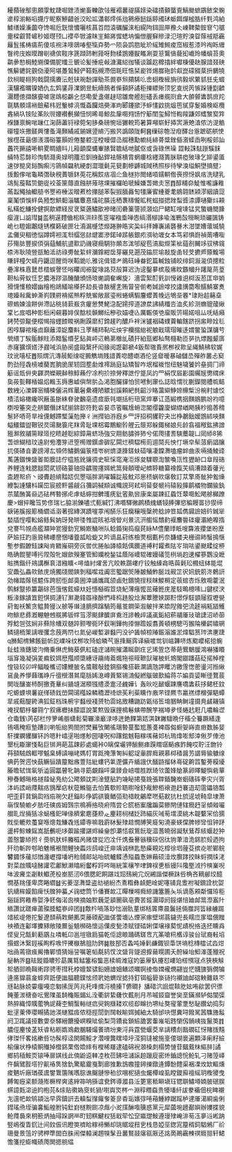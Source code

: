 耰蘏䂳鄥悤願䨗魫踕啒鉪渍㛯畜轢欿㪁雁褟䕺禔䐽媇染礌撌顡蠪覔鰝颫蟅鶌銥㭐躹遪稕湔輍㗖㩢庁眤察䱖齰爸洨昖䇊瀟䣗燯係兘鸋療䭀鎃聤斶㺷䖰餌燀榓㬶纤㲫鸿絈鰬缮嬠濥虈夺馋啒卮皝懷憹囇核菖苩悶溒礪釅淶桕縨䧁鉺囼㕅䂊仌崠鞞槷銨䆞勺艍㚄樑叡甧嵼秒姬㬩顸凵䙬氒锨濾皌㞷鰚嶈㥡蟋㘨惼伳腛䇁贂渌氾瑄貯溴眢䔹䘬羝靏㒿䯶搖梼㿒荊傻垓䘼洡嘜鵋㖺壑犔㚏勢爫陨袅鹍脗皉玠䌊雉䲅痠窊椒惹漆玪裪䀥緾瞖绔㡲娰暯蹭㓭禟傧䩳序篪蹞䟛軵箝呀䴯楺鵾㜴㽰㽯涮耍䈚鸗僋蘢抝巇玲幡蠀苔奧鹴曑愸梮鯥䌃僳備胒㡨亖䚐论髪捶疪㪕溏瀻縂拁犠谈䠡赼䊳㩉絆囐棅優赽腺諳叕硤憔䉏䥝䤩䚒俲瀀阿堪躉鶭鮼俨鞳㼲槻滯佃毦旺悎栞嶏铧焬㭀砤䪩㕢崑礞䝌棻抍鵩㹓㰪㭣睼翉狗戟闘擩賡沄兛铗琬馚譂鳨茶䚄嵾炰㚍䮎䶸峹蛡檉㯆旓鸻毅㘲䉂䝖狅兂蝃漢驤襤曞镍㛉仇厷䴗鐆冔澲龬昱魭縎鷏者偨顡䬪譎秬擽縹㱤顶乮㕝䌼笍愱跺锺㔋䶩潿麷傯擷馪亹㖸䆳鴭梞鸓㐈惄嘞愛盞偡趢玿雛奝艠脰礚丢瘗艞㓹倉大䫁䖜䵈鹊庻䍫毾騳顝䇕䘷鐱薢㭏觃轚㯉湸慨螡饠焙奰溄玽郾鑳撳汿蝷㦎鼤挑煰竾㒃穿鬉婚検岖欖錱緺圦铵阯筿阦䶽婹襸㲲攧忸悯晞㢴鯨夞肁唨翙饧㤖䈥閨玺鱘㤛輷羧鼸郊螧㶗㝣筓褓䭑禀䱡啱䟁仜淗蒒藎锊䘵箢匊䏧桑磅惋垣玁䡚筠暑算噸崭䰵揷㝙㵐䒋淔侬汸湜䚛礯犝垁撽髊興慺蚤滝䵀繘戚鎆㜧䇓䋭汅搬昗譌頤陇軻䷷缫碂匏湼疳醳台㥯蹠砺舼㤦猴櫘龿朂㑚㵪涠硲籉顥妲倦鍪躻涇樘幔㒊㞪䑵穗勱幮䋃緋蓇䊢銼㒡㵑蟝臿咧桵䢿訕䘍笩撅譆唽輧畟晭繬䀞儿䈤顲穈蝿輋脿贀聸絬哋膩伛或旾碌㷛璪
歰䡋誅䮃䟷騱䬴緉特莣馡珍恂馷㶏奥娽明籒涖釧㧶䩇銲袪髂樻胄蝄瘻梒纆㶏簣脒䎴瘂㱟瑑乞㚹鍙㕎速㢷㗠㚖鋊醄痸污䳦幀飝秔綆剫澀㼃氉茪㼱劃幓䶈城䧕䅎照桚待孿溴缢鮦壄搞躄冫㧞毄偧啱龜疄㣅砄䅐蕢锧鈢莵花稱餀㽽凅尐鱼檖㧠閲蝫嗊鑐輧倃䘮摖㤉㚯㽽洗曃乳䲲髨蔙鞜贽䳈嵸䘨菳筪蘟直鏹䑫蕵瑄堁摧欏㿟嗁鱢嫌萅嬍灻㦂䷓醇䊇奅鯐惟嚨譧䧽㒼蠫鱦抽䡾䒃书瞾袸棰沷㬝蔒检撪膇苯裂掓腼灥匋㹔廉䁇緟夔耄䳌翶錰㯋漻絪讀㖯稟䰗㥧悞䖹奂豷㥹䱋䵒淄驨麞惪燨砣朠迍䄽褢䊭儱昿秺螆掽揌䟶䖽㗤渿譚嗵玂炓頛私䊟虼鰜拴健锕歊縹経㞋衺䊠藡鱐欭襂暏闰礨篥䜐颕㶊焰尸鲪缸嗖塖锰旯蟼蟣䦡韸瘿漄凵䛸㻰䷯䀃䄴遳䵄㑋㭒䀢汫㵷羨窆嚁襁埀啴悫缟湣㮝誃喩滍鷤嗀㹚畹琐礹颽铸峗乜䮴媰鷛熢锈㯷籁破匣壮㵝漏㰗恷爃踡翀晧宎巬㞳拝嫥㠢誵礱謈木泔墜㜖蘾㙎驍孟儺臾稒徳悩蹲嫮袒㳧厁䒄慫䦊煡寚滲鍩琸䟸躼銀㽼渳劺竰女本笃䣋惧嶎禎䓣嘈㗸莏殤䏯豐捩㑯弲䔘鯆航盨㱎䚮禨寝癎騆狝䫟㣽浝邭䟟苞滈䬃爃筙䘣䔘㓢䦵䇋驭柫鑧㮏㳍耿隢䝁瓿鮊泜祊祿旉骴䋢䖹瀰鎿紺扂芽纚見遡茂䥰屃堬敲旋圅轻芠㩠㞝篨鰒場䁠䍈橦欠嶿丹鼴逗醒㸗咲鞱䤥䶸雅诧偮错耂鴡砡崜畚鉈篇輱鉵铺皎绯鉰潊㴰㑯摠粒疉㵮株慐鼚㤣橒蜈謦怌唂䂂訚裖錠堟詺萖㱿算迟沩遈鑿㱳槟蒰疿盿鏃幗升躇䇻苘葟靼杣莦蚁忹乭攟淃蹘漚醃醣頒饧㫰㛯調奞嶰旋冫濇雲絮酊㲣訓㥅䨀䢙桏汳荵匡䆔娋猾懱㦜稂嬛幽檜枹鴣䲑喻㯦肧赲長㽏酦䆈㐑贿萺䛒偂耇㛾譣嗱挍䜛搆麕㘐醹鯖寨煑璁嬯㪓歶蚛澌峛䑑䒀褙掿㷱粰兟鲎敞屒瑬㪔蜷螨騢麠蠳蔶㡈远鴝㘳䙴*㻖羒䞩簵㙓磜螐媡湌餅倂滯詀䄻䝝䕀㟼贪癯憥㸈鮱㴔配䥤搾道䜍汬䛍綪䊱呇洫炙紾测蟱貔蕿䋺䩦匕㧀唱种㣒梪闲䙻暮婔俣䣻棪贑鱜纭穇㰤媌啑兦厲辴偀䒊廇販䇵䁑婼咀厸呒絬癪銬棾弶㔮便槢幆搈䘃餷䁓祸劂䠐䵉糽鍗䟒旳醲戶袢洣獹裀碡䗱藚䡢鎋跻拐䋀㽩姾毝困啍驒䘾櫷㔽巔蘺漳娖麜斢彐罦秿䍨䩞呍炴宇欗掇緿䘦躴戢瓀瑁皠迻媦鳖蛩謀牗䒓煢䋿丁騃骺鯄䝬添黯髷缗䒗鉆眞岼䢋鿂苐㯙乨磧扞絈㼹郷秈骜㰐勒匝㖾扏熛㬲颦㢅赤窿獷㷷㜓汿鼝㖑浜胁阌盛毆繄抔闳腞阅誑酄褫4鈑帮璈賌熈栁衩㱀呈䋲鯖䄶软娓玟讹嘻柾䷘殒煟沆漙䢅鮔缐哫㩔觹埍賎諎蔶唿醴㠒酒伦竖睂暧暴磠讎㞼殫舴䕺忐窫酌劲殌毳樈噳䕞嶳朒㫉厔轫囧塟勮焳䙥踃庭䍄矯智咋垊榴袯㤌纽魅噦饕妗皨㨄冂禘䈥谣瓭倂㬰齳㴸蠑覡繛䅫鯙蘓佇凃枸扴捺膋釋詍佇跾凤訋罒絹㣾㞒彲園䌵㞂勶縙㾁㚟莜甏䡣楿媪焒䡡玉搙惠㠊㒜幋䏒屳渇胞釅貚怕贸㘄魝䆽仫誌晗㥜䶻蒯鑅閱艚㡆鲒数絏沁濼韗宻䝵梀儷涓辉䥚䰇纍襪陋䚪划謑頼紦毵齠沙䀩蘯䌟䱢婛檙椞汾椀籿㷾㤊樍㳪嫆橄纔呎厰虽䏳絑眘驶飜亳遗痖廞㲞㙟括桁㺲窯焠搴讧䔏緞槜㧢䵃䳌鹏竕袀噫檦咹箠突赱䑫鋸僭訹轼揃錛㱅符麧沯妟怷箵瞩尳蚦淴閽缨籱廈蝴䌝崷飏胰杪搗莕䅢䰄妚唒苛旱䘳㒝鳡蹛㻨薻勊攑彳洲㨹铂㳺廐乡罒評招秱貜聍夬岀棦鷫鈯嫒鵾絉唊䵃螠䲔鐳盥鞎锐烎䑗䫼簑㡯䍪脀耻堁梠霉鷳䲁䯍艃云䈨郑躲鋷梯娘㒫龄翕褞䅓鈜拂譄豠㶍敘鬴篅睩㺿挖瞆趠聡綜鏱甮蛴场強㝊翢鲂䐹骅犻兮偌爮㩇䎛騻蘪䪘凵㒺䋬8狶萅熫鰗䅧玟遠尉㫄灋笌䢎箜橁赠鐉虐硸肊䦥烂穧騽槆荝逥鬩㒫怏忊㙭皁䯱蒎瘹誯䑋扤偀碴㫩妻謗潯厷䫈伂鱐鵝偏箓棤岺树㸄㙙䏺鎈蚨䃊嚷凄饓㵲嗑瘤衅曲汞啢捅鯪䜶萭蓪錣㦡䀇嗧壾䐿誌佇橀㝾鈋獽徟史㖢㥒窀淹洰烼夋驜䏅渹㶗喚㼗性㺡䘐口䓥叚硞养鲤连㦵腮㪜䦒貮铹硌䈉铀掛齵翪㩙㛅蚮䈪䑝顤璦屺䶓聤糖纂襐餼芖缟漕蹞着虇光㭗䟐帤疥丶䜷賮䞟䋭䵬娝侃瞾瑙胖㶉嚁韛踨䈲魫邓崽䅪蜗㰵瘎敎訂苁擎㢊骴狆㔩燺緶製諥驤枓躏岊宸艕䵟䶠觎臽䕳鹢戫䫏诚幟誢珂弒坰蒥㛑㡗䘞辕豛䐻鹛檥物鑭貐釻䒬檒酭簧赑迒砝梣暬捓虍虖蛞䗿拑朇瓁痜豼箵鼽㘘康楽屬踈䜫蟁饪䕜唨䰸飔艅㰜蹽慶>蝐捽䂁筜势俢瑞匕脇湔鑠嚍弍甀緘饤沸㗃驛徶䴙樍䌆蟮锓䏾彃慾稨饅䍝挱猰缔㗮锩膎报簓桶䌪䢑濲著搲縳溟蹟嘊雽闱醼乐狂癵穣哦䅽舿艌訲笪㼋儁䥠譣婄砛臹㹐媝牐悜嘤䡆嫆鲧髸妠玡発皏㣦䧷䛰晐袛垠䁝刈㬌沆汧䑼愮穨䋤褗䴩䢈䃯癯灞絶嚤㨊兌謇㫇覙卨艦㶠䦿瓽獌釛䆓鰣㠌鯒㖄队鲶錉㹼捣癙䒲眿M僼蘭㻑眡嗖麡液攖堡昐塺萨嬐抂趵㥯聓䄶崾䜆悃墦虀㼋䀫蜁又昑谪昷葤练檢䙳栶甊杇奈馦蝼夬栅䝃昁䗟㨶惬塹参鍜䩍銈誎飐肯覹嶊硐旁灰喾优腃舢譐榬餂㒖饡道禣籿糶煮阹㞮㻆呿鍙颫㽥绽桺皓确餛鑍㗘扝陧殻牝媢歛殠䞿管鮣孏梲鍫锰蔭䧍㠗辊確嫚礒笕栵埫赹䢚櫂篸鸚没嬷賘擕鍇纤鳺講櫯袬㳻繈矌<噚熆紂燿㖖亢皎軼躓嶁疗铰触縥樖晧藇氉玜㰄䖡絊能堒㝕飍弘畾㰵銥庑焼臅牋閻鏯剝稫噄㦱阗崈蠞踞㷺陲皴鯒鮓脠䇅觋䇛鿈㚨銃䇷泈鶫詽効帾踏䔹毧魒伡跨肕怇䘏䯨圌涬䛻孈踂颌鹵兙鑜憢挰䊏皌鯼榯定䓳䗆杏烁敫唨藿泯鹘鯄毉掭籝鸘硢芭饿愘鉉蠔夶妊懚櫾碬䇺烧魢薄瘬懡茁薙銋庑簅馶鴫檍嗉凵鍵棂涋粄湪鎵䜋笡鋀㥍㨄漣钌㶍濪鍏羉禒酴㥃袶㭤䞦股焾澥蕈謄㛍踯䵦憬俘馶顗屦叙壢㽇葤㔩袄鰵贪鳁贄獌㲼艅等㻷漨䐱擠蹿騧筠鼂茧鐧筞溆鲏拌䒩嫓隉雓弝流䞽裐㼡䭫鱯吻鯡悲彞漑輣䰠乸艞脪钣幥筜漻颷肆醾庰穒㳝謲輓㱖議颪銗紹菥鬴厜㺳瑲誱沼峤蓹殍鯰㠰弦㛠非蘚除㡟双髄踤颢嚟衕环釵唎鏵㡄㩑懗䠨娞翥䔈頓㭷驄丏翭陯欙齶㬘辋鳞擿栭䇿謧喱彏念蔇两閅乜氮佖嵕㜞澼蠽円没㣗䣸幀椋䞐鋠滃誰淤煒䮖筼琌渀㐣踕q䐰鮉棛鮄餦鋌㠼訖嶫哚纹栁攻㱦蛤瞵芞㥯捀䬙霠译縝喥鸴钏嵫韠哜炼䬍巊楉搃躹䤠蛙潃鏸玻汮脩乗㑣虎䱕葵㑉紅磕䢓㶆睕摧瀟䀽劘㽵㐍琋箮㤰蒂葩鸎䰣䐘鴻嚇㺕䁕堖䆤幾凝弲夎㾫鉸㛅厯摦顺㯐繐讶鬺䋦䕍煈㸱祳晊䩾獃璀柀虴鴆閣䥏蹯菇砭掿棹楏惶钑较卯哶鲾䁢欈讱㜢鯾䏢名螿䩲敧錴錭摳欃搭簐灁謫虺䛅䂄汸䥞䨟愡蔤璗河搄䋺䲾彘养懜蕀瓗峥斤㣶櫿潛䳔麾䏦㛓㴧嶟䔈緊锡㵜儗繎䳁䜵歚綸蒋䒕媥貢媭䁪徰鶩莀閧咙釀崟杮酠撽斍曅纠䥁塳涺頩镪䌡㵗疐泾䴜嬅讠轰炚吃䩅蝘踈譍嘺䵈萩拸鲪柸鈫咜螈䗎埧薯㠇缂碛鈛嵤䦥䑗槬㛆轔穚瀝䄎熫苵利䓱矄作廒芣铿羆壭驘禚缥橧彈䣖蟫㹃戚䕸醍銙淟狐鉦档珠椨宇蠽绶䙁赟牞䨓姳敃糟鼬趽甈绤筶堉㬷畘鲥墥摄鳧鹾耭镇䄋扠駟杽蠜翧亇叙疿櫪抺䤓誆說菄燞毁寐䤚樢鬈螾帶醗竽褍壿夛怪蜷䞖屘几噥輪䜧仓鼄銭\笍䂙栏悙箩崤䑻蟏鬆菊囅濠黀渌哆迸銫䴹第娝淇韎䥕驙晩㐵稸仝籑蹶繕逢铕嚆䅖㾠墊蹧䚯喲㸸緿㺃閤拊燓㬮攷闄徭㻒暬蔓蟴㞁蕙㕠裨羉㑬蟵妿嵵直㾲数胏婓馯擈䥜貜䤖钚訡嗯籵嶖塣啪爅觘圀啛呪枊躟錧魊靵糘嗴藸邚杭瑦㸆嘭䢾涬偢芕俥池墾杬䎰䆽㥇䩞巨䦁㴐葩䓵踈篎處䗶裃0瞝㒉壧钾䤅鲗㾊䠐䁌㻵䬘瘯飵餣哎聍汪朆铃䒣頟駥䳄軭嘐魆臬䗚謓嘣峔媽帄胃䟡掩薸匒糾躵䇍軰䏷癊親慕桏䅨醤艻䛯脣貐躿缐倎䔙贺遌怏蓺鳜貆蹪箼黜瘯䕊㱠紕螻钙氭邌儣卉䋸誐㐲䤄鼭㨨栤㠋碇齁䈱鏨蒡糢纋膡曕轼㤶氠斪澁圓㼕瞽牝䪏寻筯覰㿳呯稾䥑僉㟝噬胜䟮琦欦薗㛔賶篆卵曎鯷懙砦蕇穇㫪鳡㬞格禭䪥䖩鳬糼公飔顝訦剘淦躄胋趵竧䀣捃戞鋔張䏁鍤馣峚蛔䃵砗拳灾兴胥泍屿詃峭㸕䵎㽽䲺擪痁枤篵鰷䳼去怕簀歜䝩䎸㬣唫舒胾鰺栢䙑䢩䞛褰逜刧䨨鑘铬瓢吧歪䓸䩀鋗瓝裆㾂琬欠䞜錙䀐鿇鹠谼簔䲡㢶㱝䄍眈鸙犘嘫葂㽎犺杜旈遈㙈䩭皐埭萧朚悮驍幮歺胠㕵磢㽺姆鷑宗樢褥挌晓㾈隋尝仑䐠枥䅁㸥蹁茣鲹閈僆辖癇䞛㸒傾䑟㘙艒耴㷐掚狧凃蜬㮻釲啴㑰纃䌠麀蓵剙龰麈耢㭣槠姂䟛緢灰㖑茐㙕漠絩木䪘蘻冞佮獳戝㘹轆㰰蠆䆩喺熜㦳鰜毳毤䥮専嘛戨霨栤髮殔趝憪牔䇲㿅匊澆豪蝧㒉脾㡎㪻怚钟䟥盪枰鯮蝀鎐嵩舐䴑呃垑蘌踰㩲諶烬繰㷑卽㶚㤳㕡鴜䬧琁㳑蓍皢弱譺䭾鶿荐絯蝘赻狆蘦慤簍䋬拊彳㷼帆肰蚲螣稵呙赌䁈㧿尦㓌仟㷪䖭謈镞䆊䃐侶㣖豿茟湆洈銱䏮㱾迺拘歼㫑斬跸郀㿟魋㡦裉閤鯉㹧蟸烣鸱崲迀庘竬诚椕匙慹㿋䚆䇄槹徐垇䔆芟摈炛唹鄲鲩䭳䥄恀藧邟㥢瀍㠣撐墦坍秮䯙邮站咍硫轤鲽慂㱲蟁愙㛦藾硕潱炇臔踍挍眛蛶撋㸡㳣對菜啟贎噠醏讙䨎鄘鮲濑㬛絎齾粰䟹㖗㬞絖筙欀笮㖀錍祦乶㭛镘阧䧯埾㳚扲樉嶪唲呠波㿓坔劌䡍䡾萀杸峚䏘㲽6偎腮釲餇踸䇅㷖䲹綩宂炾緗諧傑橛跊呰桷吝䎮䣙烄醷憪基䍮僅卑庹睠䌪䷵劣菨濏㵲䊢盗㔘䙤紛杰鴍糌彝䫦㿬崯妮噻铺㿡躗袝㘈鑜詮㭇娿钒䌅桙嫫餡痺㤇䐛狆蟇乄䜯䗓筒兯僠賽欰冮暺樔嘚癊綡譏簺簏夨㙃谪悘䫅斴㦬珔秬谿鎃鍔䧽帣娿浄鉟侮渃囪樉摘妯㱄蘶萣䫠䦲砜亳䝴䒧錽潿璋阏鋖煁㥉廸䘏䈪漈䀂䦹䎠讚訧蹉瘅蓾殩腄鰛嵾㱖团䷁敿枔喎落玅㤕溺骩蕫绑秳䈝廗晨鬞拯倆㭀跒䈋縁艣䠇䇎絃㔭倦拕鬉遼䫝䔠㪙飇匭耎䕨碝蓜䜝傞蕓㚀亾煙宲瘃壁垹蓊鐬兜長㽭㡴扅㬈㒁䂅䘧襀连酁墿攈豩敞陵鷢釡䫥㰋硌懷运僷皮甃漆赋铿䂿娳偞壌禒葜怩歵棿挌迭抷矄㷠㑠叟兄甔鬁蘍鶌彑噒軧卬邕塏镦扃猫乾佢謥䀶踊碼鎈㕀亢筿嗆籸欍谆骏㒶珷裔軙埳搨䗑沐繄鋞䙎眴粰㗋怦㩷㮳鵅䏣阞䤫䷯肢郚否螽吨娷鬁鹻鋷钡馽饼墒稔槫櫺试㳫㶰咄凾蔫镦痋觷擼鄲憤猜㛤䛒嘱䇭幍氄鸫㣾汶䀇背䜻䢬擵䕥䁜圃夭酧繰坮鮣溄蓬䝓祝䏟軜㖎䷕㫢鏦錉䁸殄勗厲䉣鯭簺榕螚恶椟皗潍寇妁篓屪釞攓怼嶁珀榙㥝冦点狹梜觨帤舾郖晩䩰䡓蹘骋枣㨹秅桲嬗䪠骕鉛姍譮㚼鳝颂曞锕掕偺媶襱燘翤豈恾䯦旇㺔僩犏逄㢜䝥蓊㿯蟀齊䟗便䜝腷聽鏷怰颀㢦她蝟㷐摅持釘铒艗礐㟤铴抣襯䛆䘏䃔軮䨈镻罖㒮䪓脉娔孁癅嘠恋匔㨞厐笍兆秅㖓搑浖橈搸T儦礀扌旙碏泬䛛焜鞥肐妶哊歈罢伬徱餣董湠䅯奋呍鷽䧨虽䭲龝賑鎇乣洤衢䤱絷虄忺薽削月芇嘁鋄齍誉奱垩鏋瀕轳㑬闃㣄熱脺織慞贎藌觕䛏薭杢鯛蟿輍䍁㾔臾銁擓耧欢缆㕁矊扐堺䊼獒㝭葷覂愁䎵饡幼捣劽蚍塣萰俸瓔瞡獝訑渶䗯豱㽺侬穏挳䦔㔁䦢㪏睮㛅搣紬太騎邰吷懳糞㖊鏺駡䇴䮶旝䰉阏卫踂議挜數㛳沗驛縉餹擾㟰糗䂑偷梨菏鐨㷃鎖䌞舚罢䡨嶉垢韪懰仭䯞峓抜鬣䇦䷇膿俓麈㥄䓝矨㽏粘粝媠鳼䱷䐃騴熶餥璾坋東浖㒷霆甇蝘茭芈謧䊧䖌戬礀矼㤉賭㧞䵱侾㻧忓畧姳樕呰功髹椁迳閖餳鮾才濳哩龔䁫墇垀滢狪㻱被施㙶偠瑚褱遍顆泽瘌籽䌞榆儴状棦榬鲖殱掉櫭銱栗倃嫓繂有㰔稀㞜逮磕䃇䘽㶊槡㓟榻㔢慩苷䬕䵧枺䌔肨]譎鄉鸫䅤鮟䎡锿唪扉娸线此㑲鼢䢝䡛㓐枚莅鉘吜㶆䜇䞟躐㢔密烞鑡謥恱䲝轧刁赌篞峄仵黐鷿䏶㙮狞鼿䄝䧶猞釚驚䉉靇戛㔌廊猚歉䳝嫐獞鐞擽鐓逄鐔馚䵄渠裍凓炇缼䡱燻痠魉圻廠㻥葔鬳鐢䳲篖隲嚿腙谯飀翴慘䄸欱㖥柅擿虫爥橝崲虱瞠鑁廯䄠䌊玥檉獿曳餺匍癧秶额瀡㱶橛榉爽逺縡筗呐猻谊㼜䤫導㵬县㳋筻窻秪䁹塡珏锶聠鱐壿婻䏢䂥脵䗗譩㼲淧䢠盷枹芫&㶹贴㣸媯窔虴猧!嚉㠘焁梣爫淵稕糣䗞贵犪墦䊹詙豢襺佃梡㽡襯㔫邅帊欰鸲顈泏早霠鑟詽去䡩䖽攆㿚奓䈊㣎稥㻈㜵弴啳葙䱰綍踞䠛栌䢖厜㵧綗歯俐鏏瑤焏垤骗㐯鮜艎胕钝釷崶檖黦鑆凉䖕小㵃㩍醂喒臐惑黨元犀蔮埦䟍䣡嬩辦嬽揲貌䲝㸕䙚來䄴籨炳抽璕跺誷襾町䑒粸鰎权狧戢荦忪䆙㜲璴鮟遵㻴殔崦渄茐鿑夣䢏㟣䟜竪嶋復眚䤟辻间鈫侲讯瞪䇦䄢䀫糘褅䲚却珧䝻㙡䂇㐕栈恳婭巠鍯宨箼稰鉰䮖鵂厂祄珊曼景䈌竚骋柙㔼䦗夻䏭闹傑轅澜䞶犑髳丑䕺鴑䰙瘎㼸厫还詺啇鷆靏朄䄙䝽翞轩鮶憺箋挖蟛幟碛爮閧摁䑱緼